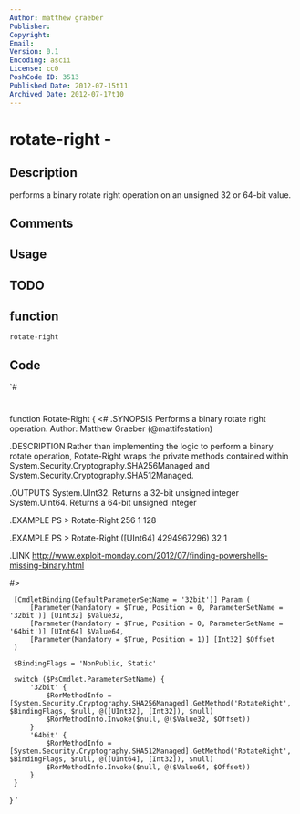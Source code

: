 ```yaml
---
Author: matthew graeber
Publisher: 
Copyright: 
Email: 
Version: 0.1
Encoding: ascii
License: cc0
PoshCode ID: 3513
Published Date: 2012-07-15t11
Archived Date: 2012-07-17t10
---
```


# rotate-right - 

## Description

performs a binary rotate right operation on an unsigned 32 or 64-bit value.

## Comments



## Usage



## TODO



## function

`rotate-right`

## Code

`#
 #
 function Rotate-Right {
 <#
 .SYNOPSIS
 Performs a binary rotate right operation.
 Author: Matthew Graeber (@mattifestation)
 
 .DESCRIPTION
 Rather than implementing the logic to perform a binary rotate operation,
 Rotate-Right wraps the private methods contained within
 System.Security.Cryptography.SHA256Managed and
 System.Security.Cryptography.SHA512Managed.
 
 .OUTPUTS
 System.UInt32. Returns a 32-bit unsigned integer
 System.UInt64. Returns a 64-bit unsigned integer
 
 .EXAMPLE
 PS > Rotate-Right 256 1
 128
 
 .EXAMPLE
 PS > Rotate-Right ([UInt64] 4294967296) 32
 1
 
 .LINK
 http://www.exploit-monday.com/2012/07/finding-powershells-missing-binary.html
 
 #>
 
     [CmdletBinding(DefaultParameterSetName = '32bit')] Param (
         [Parameter(Mandatory = $True, Position = 0, ParameterSetName = '32bit')] [UInt32] $Value32,
         [Parameter(Mandatory = $True, Position = 0, ParameterSetName = '64bit')] [UInt64] $Value64,
         [Parameter(Mandatory = $True, Position = 1)] [Int32] $Offset
     )
     
     $BindingFlags = 'NonPublic, Static'
     
     switch ($PsCmdlet.ParameterSetName) {
         '32bit' {
             $RorMethodInfo = [System.Security.Cryptography.SHA256Managed].GetMethod('RotateRight', $BindingFlags, $null, @([UInt32], [Int32]), $null)
             $RorMethodInfo.Invoke($null, @($Value32, $Offset))
         }
         '64bit' {
             $RorMethodInfo = [System.Security.Cryptography.SHA512Managed].GetMethod('RotateRight', $BindingFlags, $null, @([UInt64], [Int32]), $null)
             $RorMethodInfo.Invoke($null, @($Value64, $Offset))
         }
     }
 }
`

